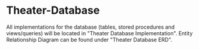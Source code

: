 # Theater-Database
All implementations for the database (tables, stored procedures and views/queries) will be located in "Theater Database Implementation". Entity Relationship Diagram can be found under "Theater Database ERD".
